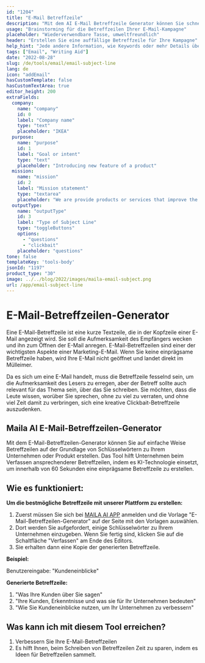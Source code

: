 ```yaml
---
id: "1204"
title: "E-Mail Betreffzeile"
description: "Mit dem AI E-Mail Betreffzeile Generator können Sie schnell und einfach großartige Betreffzeilen für Ihr Unternehmen oder Ihren persönlichen Gebrauch erstellen."
usage: "Brainstorming für die Betreffzeilen Ihrer E-Mail-Kampagne"
placeholder: "Wiederverwendbare Tasse, umweltfreundlich"
header: "Erstellen Sie eine auffällige Betreffzeile für Ihre Kampagne"
help_hint: "Jede andere Information, wie Keywords oder mehr Details über Ihre Kampagne."
tags: ["Email", "Writing Aid"]
date: "2022-08-28"
slug: /de/tools/email/email-subject-line
lang: de
icon: "addEmail"
hasCustomTemplate: false
hasCustomTextArea: true
editor_height: 200
extraFields:
  company:
    name: "company"
    id: 0
    label: "Company name"
    type: "text"
    placeholder: "IKEA"
  purpose:
    name: "purpose"
    id: 1
    label: "Goal or intent"
    type: "text"
    placeholder: "Introducing new feature of a product"
  mission:
    name: "mission"
    id: 2
    label: "Mission statement"
    type: "textarea"
    placeholder: "We are provide products or services that improve the quality of life for our customers and employees while making a positive impact on our communities and the environment."
  outputType:
    name: "outputType"
    id: 3
    label: "Type of Subject Line"
    type: "toggleButtons"
    options:
      - "questions"
      - "clickbait"
    placeholder: "questions"
tone: false
templateKey: 'tools-body'
jsonId: "1197"
product_type: "30"
image: ../../blog/2022/images/maila-email-subject.png
url: /app/email-subject-line
---
```


# E-Mail-Betreffzeilen-Generator


Eine E-Mail-Betreffzeile ist eine kurze Textzeile, die in der Kopfzeile einer E-Mail angezeigt wird. Sie soll die Aufmerksamkeit des Empfängers wecken und ihn zum Öffnen der E-Mail anregen. E-Mail-Betreffzeilen sind einer der wichtigsten Aspekte einer Marketing-E-Mail. Wenn Sie keine einprägsame Betreffzeile haben, wird Ihre E-Mail nicht geöffnet und landet direkt im Mülleimer.

Da es sich um eine E-Mail handelt, muss die Betreffzeile fesselnd sein, um die Aufmerksamkeit des Lesers zu erregen, aber der Betreff sollte auch relevant für das Thema sein, über das Sie schreiben. Sie möchten, dass die Leute wissen, worüber Sie sprechen, ohne zu viel zu verraten, und ohne viel Zeit damit zu verbringen, sich eine kreative Clickbait-Betreffzeile auszudenken.

## Maila AI E-Mail-Betreffzeilen-Generator
Mit dem E-Mail-Betreffzeilen-Generator können Sie auf einfache Weise Betreffzeilen auf der Grundlage von Schlüsselwörtern zu Ihrem Unternehmen oder Produkt erstellen. Das Tool hilft Unternehmen beim Verfassen ansprechenderer Betreffzeilen, indem es KI-Technologie einsetzt, um innerhalb von 60 Sekunden eine einprägsame Betreffzeile zu erstellen.

## Wie es funktioniert:

**Um die bestmögliche Betreffzeile mit unserer Plattform zu erstellen:**

1. Zuerst müssen Sie sich bei [MAILA AI APP](https://maila.ai/app/email-subject-line) anmelden und die Vorlage "E-Mail-Betreffzeilen-Generator" auf der Seite mit den Vorlagen auswählen.
2. Dort werden Sie aufgefordert, einige Schlüsselwörter zu Ihrem Unternehmen einzugeben. Wenn Sie fertig sind, klicken Sie auf die Schaltfläche "Verfassen" am Ende des Editors.
3. Sie erhalten dann eine Kopie der generierten Betreffzeile.


**Beispiel:**

Benutzereingabe: "Kundeneinblicke"

**Generierte Betreffzeile:**

1. "Was Ihre Kunden über Sie sagen"
2. "Ihre Kunden, Erkenntnisse und was sie für Ihr Unternehmen bedeuten"
3. "Wie Sie Kundeneinblicke nutzen, um Ihr Unternehmen zu verbessern"



## Was kann ich mit diesem Tool erreichen?

1. Verbessern Sie Ihre E-Mail-Betreffzeilen
2. Es hilft Ihnen, beim Schreiben von Betreffzeilen Zeit zu sparen, indem es Ideen für Betreffzeilen sammelt.